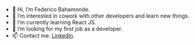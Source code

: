 - 👋 Hi, I’m Federico Bahamonde.
- 👀 I’m interested in cowork with other developers and learn new things.
- 🌱 I’m currently learning React JS.
- 💞️ I’m looking for my first job as a developer.
- 📫 Contact me: <a href="https://www.linkedin.com/in/fedebaha">LinkedIn</a>.

<!---
FeDaBa/FeDaBa is a ✨ special ✨ repository because its `README.md` (this file) appears on your GitHub profile.
You can click the Preview link to take a look at your changes.
--->

